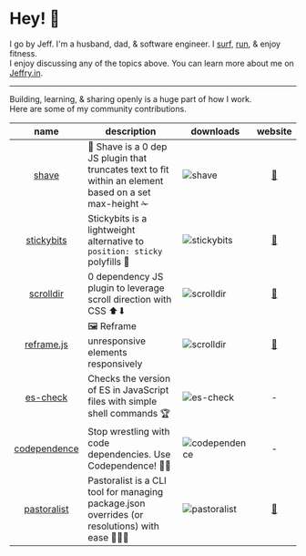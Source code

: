 # Hey! 👋

I go by Jeff. I'm a husband, dad, & software engineer. I [surf](https://www.instagram.com/p/BrlE4oSnF05/), [run](https://www.strava.com/athletes/722335), & enjoy fitness.<br />
I enjoy discussing any of the topics above. You can learn more about me on [Jeffry.in](https://jeffry.in).

---

Building, learning, & sharing openly is a huge part of how I work.<br />
Here are some of my community contributions.

| name | description | downloads | website |
| :---: | --- | --- | :---: |
| [shave](https://github.com/yowainwright/shave) | 💈 Shave is a 0 dep JS plugin that truncates text to fit within an element based on a set max-height ✁ | ![shave](https://img.shields.io/npm/dm/shave.svg) | [🔗](https://jeffry.in/shave/) |
| [stickybits](https://github.com/yowainwright/stickybits) | Stickybits is a lightweight alternative to `position: sticky` polyfills 🍬 | ![stickybits](https://img.shields.io/npm/dm/stickybits.svg) | [🔗](https://jeffry.in/stickybits/) | 
| [scrolldir](https://github.com/yowainwright/scrolldir/) | 0 dependency JS plugin to leverage scroll direction with CSS ⬆⬇ | ![scrolldir](https://img.shields.io/npm/dm/scrolldir.svg) | [🔗](https://jeffry.in/scrolldir/) | 
| [reframe.js](https://github.com/yowainwright/reframe.js) | 🖼 Reframe unresponsive elements responsively | ![scrolldir](https://img.shields.io/npm/dm/scrolldir.svg) | [🔗](https://jeffry.in/reframe.js/) | 
| [es-check](https://github.com/yowainwright/es-check) | Checks the version of ES in JavaScript files with simple shell commands 🏆 | ![es-check](https://img.shields.io/npm/dm/es-check.svg) | - |
| [codependence](https://github.com/yowainwright/codependence) | Stop wrestling with code dependencies. Use Codependence! 🤼‍♀️ | ![codependence](https://img.shields.io/npm/dm/codependence.svg) | - | 
| [pastoralist](https://github.com/yowainwright/pastoralist) | Pastoralist is a CLI tool for managing package.json overrides (or resolutions) with ease 👩🏽‍🌾 | ![pastoralist](https://img.shields.io/npm/dm/pastoralist.svg) | [🔗](https://jeffry.in/pastoralist) | 


